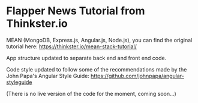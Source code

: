 # Flapper News Tutorial from Thinkster.io
MEAN (MongoDB, Express.js, Angular.js, Node.js), you can find the original tutorial here: https://thinkster.io/mean-stack-tutorial/

App structure updated to separate back end and front end code.

Code style updated to follow some of the recommendations made by the John Papa's Angular Style Guide: https://github.com/johnpapa/angular-styleguide

(There is no live version of the code for the moment, coming soon...)
